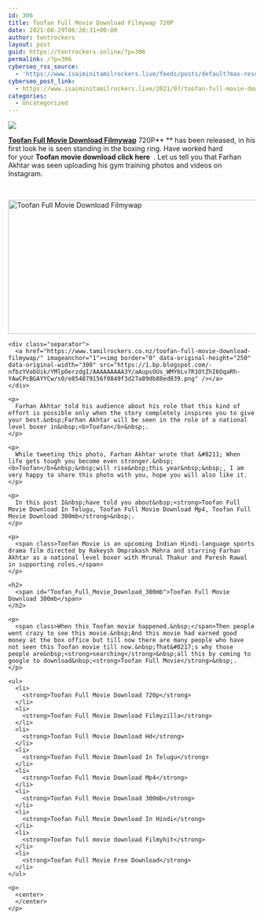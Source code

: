 ```yaml
---
id: 306
title: Toofan Full Movie Download Filmywap 720P
date: 2021-08-29T06:20:31+00:00
author: tentrockers
layout: post
guid: https://tentrockers.online/?p=306
permalink: /?p=306
cyberseo_rss_source:
  - 'https://www.isaiminitamilrockers.live/feeds/posts/default?max-results=150&start-index=1'
cyberseo_post_link:
  - https://www.isaiminitamilrockers.live/2021/07/toofan-full-movie-download-filmywap-720p.html
categories:
  - Uncategorized
---
```

<div class="media_block">
  <img src="https://1.bp.blogspot.com/-_8lsnMCJtLs/YPD15H2ihjI/AAAAAAAABCI/GZhD6Ponml8Jquy9SMOxW1mSRBsYY3zlwCLcBGAsYHQ/s72-w520-h273-c/TOOFAAN%2BMOVIE.JPG" class="media_thumbnail" />
</div>

<meta content="Toofan Full Movie Download Filmywap 720P &nbsp; &nbsp;has been released, in his first look he is seen standing in the boxing ring. Have&nbsp;worked hard f..." name="twitter:description" />

  


<center>
</center>

**[Toofan Full Movie Download Filmywap](https://www.tamilrockers.co.nz/toofan-full-movie-download-filmywap/)** 720P**&nbsp;**&nbsp;has been released, in his first look he is seen standing in the boxing ring. Have&nbsp;worked hard for&nbsp;your&nbsp;**Toofan movie download click here&nbsp;**&nbsp;. Let us tell you that Farhan Akhtar was seen uploading his gym training photos and videos on Instagram.

<div>
  &nbsp;</p> 
  
  <div class="separator">
    <a href="https://1.bp.blogspot.com/-_8lsnMCJtLs/YPD15H2ihjI/AAAAAAAABCI/GZhD6Ponml8Jquy9SMOxW1mSRBsYY3zlwCLcBGAsYHQ/s839/TOOFAAN%2BMOVIE.JPG" imageanchor="1"><img loading="lazy" alt="Toofan Full Movie Download Filmywap" border="0" data-original-height="421" data-original-width="839" height="273" src="https://1.bp.blogspot.com/-_8lsnMCJtLs/YPD15H2ihjI/AAAAAAAABCI/GZhD6Ponml8Jquy9SMOxW1mSRBsYY3zlwCLcBGAsYHQ/w520-h273/TOOFAAN%2BMOVIE.JPG" width="520" /></a>
  </div>
  
  <p>
    </div> 
    
    <div class="separator">
      <a href="https://www.tamilrockers.co.nz/toofan-full-movie-download-filmywap/" imageanchor="1"><img border="0" data-original-height="250" data-original-width="300" src="https://1.bp.blogspot.com/-nfbzYVobUik/YMlpOerzdgI/AAAAAAAAA3Y/aAupsOUs_WMY6Lv7R1OtZhI6OqaRh-YAwCPcBGAYYCw/s0/e854879156f0849f3d27a89db88ed039.png" /></a>
    </div>
    
    <p>
      Farhan Akhtar told his audience about his role that this kind of effort is possible only when the story completely inspires you to give your best.&nbsp;Farhan Akhtar will be seen in the role of a national level boxer in&nbsp;<b>Toofan</b>&nbsp;.
    </p>
    
    <p>
      While tweeting this photo, Farhan Akhtar wrote that &#8211; When life gets tough you become even stronger.&nbsp;<b>Toofan</b>&nbsp;&nbsp;will rise&nbsp;this year&nbsp;&nbsp;, I am very happy to share this photo with you, hope you will also like it.
    </p>
    
    <p>
      In this post I&nbsp;have told you about&nbsp;<strong>Toofan Full Movie Download In Telugu, Toofan Full Movie Download Mp4, Toofan Full Movie Download 300mb</strong>&nbsp;.
    </p>
    
    <p>
      <span class>Toofan Movie is an upcoming Indian Hindi-language sports drama film directed by Rakeysh Omprakash Mehra and starring Farhan Akhtar as a national level boxer with Mrunal Thakur and Paresh Rawal in supporting roles.</span>
    </p>
    
    <h2>
      <span id="Toofan_Full_Movie_Download_300mb">Toofan Full Movie Download 300mb</span>
    </h2>
    
    <p>
      <span class>When this Toofan movie happened.&nbsp;</span>Then people went crazy to see this movie.&nbsp;And this movie had earned good money at the box office but till now there are many people who have not seen this Toofan movie till now.&nbsp;That&#8217;s why those people are&nbsp;<strong>searching</strong>&nbsp;all this by coming to google to download&nbsp;<strong>Toofan Full Movie</strong>&nbsp;.
    </p>
    
    <ul>
      <li>
        <strong>Toofan Full Movie Download 720p</strong>
      </li>
      <li>
        <strong>Toofan Full Movie Download Filmyzilla</strong>
      </li>
      <li>
        <strong>Toofan Full Movie Download Hd</strong>
      </li>
      <li>
        <strong>Toofan Full Movie Download In Telugu</strong>
      </li>
      <li>
        <strong>Toofan Full Movie Download Mp4</strong>
      </li>
      <li>
        <strong>Toofan Full Movie Download 300mb</strong>
      </li>
      <li>
        <strong>Toofan Full Movie Download In Hindi</strong>
      </li>
      <li>
        <strong>Toofan full movie download Filmyhit</strong>
      </li>
      <li>
        <strong>Toofan Full Movie Free Download</strong>
      </li>
    </ul>
    
    <p>
      <center>
      </center>
    </p>
